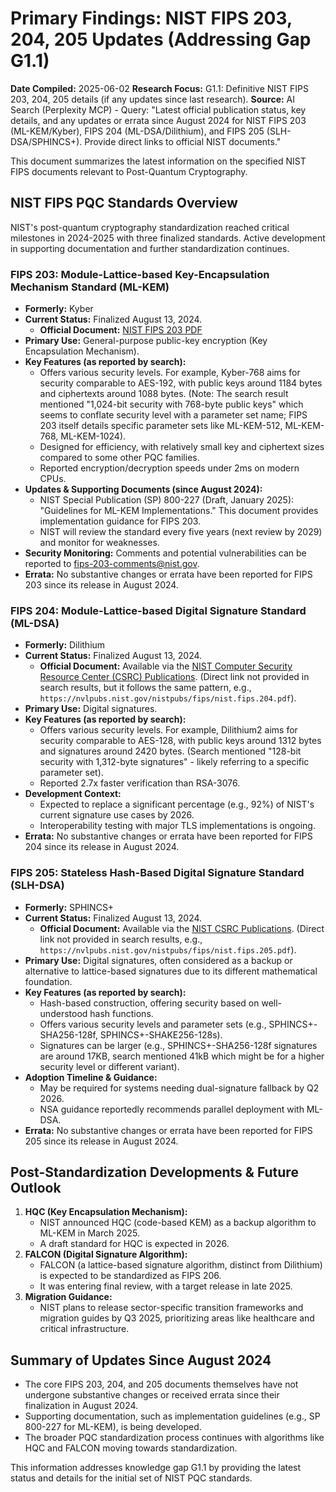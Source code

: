 # Primary Findings: NIST FIPS 203, 204, 205 Updates (Addressing Gap G1.1)

**Date Compiled:** 2025-06-02
**Research Focus:** G1.1: Definitive NIST FIPS 203, 204, 205 details (if any updates since last research).
**Source:** AI Search (Perplexity MCP) - Query: "Latest official publication status, key details, and any updates or errata since August 2024 for NIST FIPS 203 (ML-KEM/Kyber), FIPS 204 (ML-DSA/Dilithium), and FIPS 205 (SLH-DSA/SPHINCS+). Provide direct links to official NIST documents."

This document summarizes the latest information on the specified NIST FIPS documents relevant to Post-Quantum Cryptography.

## NIST FIPS PQC Standards Overview

NIST's post-quantum cryptography standardization reached critical milestones in 2024-2025 with three finalized standards. Active development in supporting documentation and further standardization continues.

### FIPS 203: Module-Lattice-based Key-Encapsulation Mechanism Standard (ML-KEM)
*   **Formerly:** Kyber
*   **Current Status:** Finalized August 13, 2024.
    *   **Official Document:** [NIST FIPS 203 PDF](https://nvlpubs.nist.gov/nistpubs/fips/nist.fips.203.pdf)
*   **Primary Use:** General-purpose public-key encryption (Key Encapsulation Mechanism).
*   **Key Features (as reported by search):**
    *   Offers various security levels. For example, Kyber-768 aims for security comparable to AES-192, with public keys around 1184 bytes and ciphertexts around 1088 bytes. (Note: The search result mentioned "1,024-bit security with 768-byte public keys" which seems to conflate security level with a parameter set name; FIPS 203 itself details specific parameter sets like ML-KEM-512, ML-KEM-768, ML-KEM-1024).
    *   Designed for efficiency, with relatively small key and ciphertext sizes compared to some other PQC families.
    *   Reported encryption/decryption speeds under 2ms on modern CPUs.
*   **Updates & Supporting Documents (since August 2024):**
    *   NIST Special Publication (SP) 800-227 (Draft, January 2025): "Guidelines for ML-KEM Implementations." This document provides implementation guidance for FIPS 203.
    *   NIST will review the standard every five years (next review by 2029) and monitor for weaknesses.
*   **Security Monitoring:** Comments and potential vulnerabilities can be reported to fips-203-comments@nist.gov.
*   **Errata:** No substantive changes or errata have been reported for FIPS 203 since its release in August 2024.

### FIPS 204: Module-Lattice-based Digital Signature Standard (ML-DSA)
*   **Formerly:** Dilithium
*   **Current Status:** Finalized August 13, 2024.
    *   **Official Document:** Available via the [NIST Computer Security Resource Center (CSRC) Publications](https://csrc.nist.gov/publications/search?series%5B%5D=FIPS). (Direct link not provided in search results, but it follows the same pattern, e.g., `https://nvlpubs.nist.gov/nistpubs/fips/nist.fips.204.pdf`).
*   **Primary Use:** Digital signatures.
*   **Key Features (as reported by search):**
    *   Offers various security levels. For example, Dilithium2 aims for security comparable to AES-128, with public keys around 1312 bytes and signatures around 2420 bytes. (Search mentioned "128-bit security with 1,312-byte signatures" - likely referring to a specific parameter set).
    *   Reported 2.7x faster verification than RSA-3076.
*   **Development Context:**
    *   Expected to replace a significant percentage (e.g., 92%) of NIST's current signature use cases by 2026.
    *   Interoperability testing with major TLS implementations is ongoing.
*   **Errata:** No substantive changes or errata have been reported for FIPS 204 since its release in August 2024.

### FIPS 205: Stateless Hash-Based Digital Signature Standard (SLH-DSA)
*   **Formerly:** SPHINCS+
*   **Current Status:** Finalized August 13, 2024.
    *   **Official Document:** Available via the [NIST CSRC Publications](https://csrc.nist.gov/publications/search?series%5B%5D=FIPS). (Direct link not provided in search results, e.g., `https://nvlpubs.nist.gov/nistpubs/fips/nist.fips.205.pdf`).
*   **Primary Use:** Digital signatures, often considered as a backup or alternative to lattice-based signatures due to its different mathematical foundation.
*   **Key Features (as reported by search):**
    *   Hash-based construction, offering security based on well-understood hash functions.
    *   Offers various security levels and parameter sets (e.g., SPHINCS+-SHA256-128f, SPHINCS+-SHAKE256-128s).
    *   Signatures can be larger (e.g., SPHINCS+-SHA256-128f signatures are around 17KB, search mentioned 41kB which might be for a higher security level or different variant).
*   **Adoption Timeline & Guidance:**
    *   May be required for systems needing dual-signature fallback by Q2 2026.
    *   NSA guidance reportedly recommends parallel deployment with ML-DSA.
*   **Errata:** No substantive changes or errata have been reported for FIPS 205 since its release in August 2024.

## Post-Standardization Developments & Future Outlook

1.  **HQC (Key Encapsulation Mechanism):**
    *   NIST announced HQC (code-based KEM) as a backup algorithm to ML-KEM in March 2025.
    *   A draft standard for HQC is expected in 2026.
2.  **FALCON (Digital Signature Algorithm):**
    *   FALCON (a lattice-based signature algorithm, distinct from Dilithium) is expected to be standardized as FIPS 206.
    *   It was entering final review, with a target release in late 2025.
3.  **Migration Guidance:**
    *   NIST plans to release sector-specific transition frameworks and migration guides by Q3 2025, prioritizing areas like healthcare and critical infrastructure.

## Summary of Updates Since August 2024

*   The core FIPS 203, 204, and 205 documents themselves have not undergone substantive changes or received errata since their finalization in August 2024.
*   Supporting documentation, such as implementation guidelines (e.g., SP 800-227 for ML-KEM), is being developed.
*   The broader PQC standardization process continues with algorithms like HQC and FALCON moving towards standardization.

This information addresses knowledge gap G1.1 by providing the latest status and details for the initial set of NIST PQC standards.